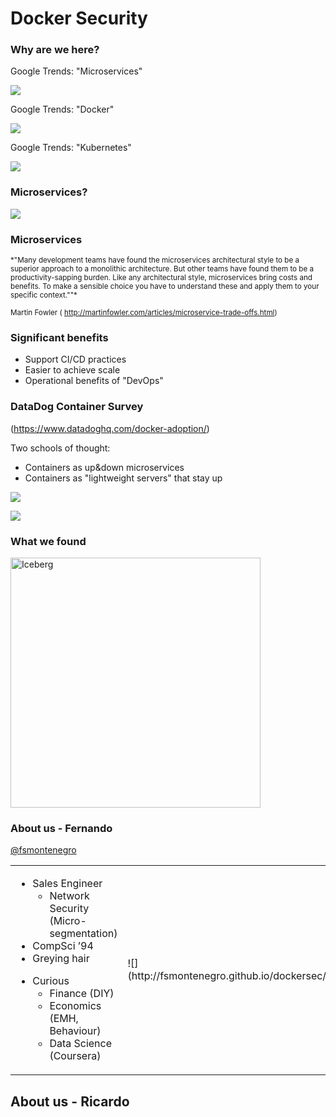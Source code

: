 # Docker Security




### Why are we here?

Google Trends: "Microservices"

![](http://fsmontenegro.github.io/dockersec/images/microservicesGT.png)



Google Trends:  "Docker"

![](http://fsmontenegro.github.io/dockersec/images/DockerGT.png)



Google Trends: "Kubernetes"

![](http://fsmontenegro.github.io/dockersec/images/kubernetesGT.png)



### Microservices?
![](http://fsmontenegro.github.io/dockersec/images/microservicesF5.png)



### Microservices
<small>
*"Many development teams have found the microservices architectural style to be a superior approach to a monolithic architecture. But other teams have found them to be a productivity-sapping burden. Like any architectural style, microservices bring costs and benefits. To make a sensible choice you have to understand these and apply them to your specific context.""*

Martin Fowler ( http://martinfowler.com/articles/microservice-trade-offs.html)
</small>


### Significant benefits
* Support CI/CD practices
* Easier to achieve scale
* Operational benefits of "DevOps"



### DataDog Container Survey

(https://www.datadoghq.com/docker-adoption/)

Two schools of thought:
* Containers as up&down microservices
* Containers as "lightweight servers" that stay up



![](http://fsmontenegro.github.io/dockersec/images/ddContainerTypes.png)



![](http://fsmontenegro.github.io/dockersec/images/ddContainerLife.png)



### What we found
<img src="http://fsmontenegro.github.io/dockersec/images/DockerIceberg.jpg"  height="400" alt="Iceberg">




### About us - Fernando
[@fsmontenegro](https://twitter.com/fsmontenegro)

<table>
<tr>
<td>
<ul>
<li>Sales Engineer
<ul>
<li>Network Security (Micro-segmentation)
</ul>
<li>CompSci ’94
<li>Greying hair
</ul>

<ul>
<li>Curious
<ul>
<li>Finance (DIY)
<li>Economics (EMH, Behaviour)
<li>Data Science (Coursera)
</ul>
</td>
<td>
![](http://fsmontenegro.github.io/dockersec/images/fmcat.png)
</td>
</tr>
</table>



## About us - Ricardo
